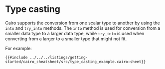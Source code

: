 # Type casting

Cairo supports the conversion from one scalar type to another by using the `into` and `try_into` methods.
The `into` method is used for conversion from a smaller data type to a larger data type, while `try_into` is used when converting from a larger to a smaller type that might not fit.

For example:

```cairo
{{#include ../../../listings/getting-started/cairo_cheatsheet/src/type_casting_example.cairo:sheet}}
```

